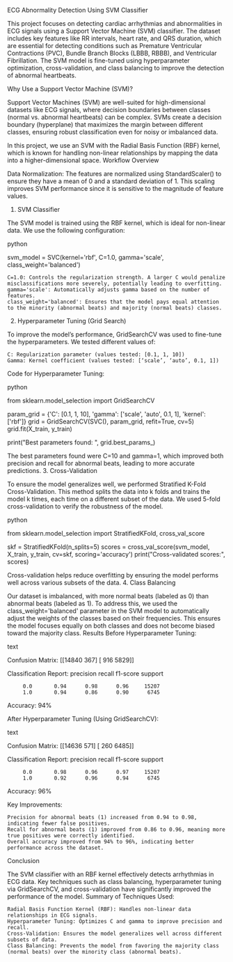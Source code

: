 ECG Abnormality Detection Using SVM Classifier

This project focuses on detecting cardiac arrhythmias and abnormalities in ECG signals using a Support Vector Machine (SVM) classifier. The dataset includes key features like RR intervals, heart rate, and QRS duration, which are essential for detecting conditions such as Premature Ventricular Contractions (PVC), Bundle Branch Blocks (LBBB, RBBB), and Ventricular Fibrillation. The SVM model is fine-tuned using hyperparameter optimization, cross-validation, and class balancing to improve the detection of abnormal heartbeats.

Why Use a Support Vector Machine (SVM)?

Support Vector Machines (SVM) are well-suited for high-dimensional datasets like ECG signals, where decision boundaries between classes (normal vs. abnormal heartbeats) can be complex. SVMs create a decision boundary (hyperplane) that maximizes the margin between different classes, ensuring robust classification even for noisy or imbalanced data.

In this project, we use an SVM with the Radial Basis Function (RBF) kernel, which is known for handling non-linear relationships by mapping the data into a higher-dimensional space.
Workflow Overview

Data Normalization: The features are normalized using StandardScaler() to ensure they have a mean of 0 and a standard deviation of 1. This scaling improves SVM performance since it is sensitive to the magnitude of feature values.
1. SVM Classifier

The SVM model is trained using the RBF kernel, which is ideal for non-linear data. We use the following configuration:

python

svm_model = SVC(kernel='rbf', C=1.0, gamma='scale', class_weight='balanced')

    C=1.0: Controls the regularization strength. A larger C would penalize misclassifications more severely, potentially leading to overfitting.
    gamma='scale': Automatically adjusts gamma based on the number of features.
    class_weight='balanced': Ensures that the model pays equal attention to the minority (abnormal beats) and majority (normal beats) classes.

2. Hyperparameter Tuning (Grid Search)

To improve the model’s performance, GridSearchCV was used to fine-tune the hyperparameters. We tested different values of:

    C: Regularization parameter (values tested: [0.1, 1, 10])
    Gamma: Kernel coefficient (values tested: [‘scale’, ‘auto’, 0.1, 1])

Code for Hyperparameter Tuning:

python

from sklearn.model_selection import GridSearchCV

param_grid = {'C': [0.1, 1, 10], 'gamma': ['scale', 'auto', 0.1, 1], 'kernel': ['rbf']}
grid = GridSearchCV(SVC(), param_grid, refit=True, cv=5)
grid.fit(X_train, y_train)

print("Best parameters found: ", grid.best_params_)

The best parameters found were C=10 and gamma=1, which improved both precision and recall for abnormal beats, leading to more accurate predictions.
3. Cross-Validation

To ensure the model generalizes well, we performed Stratified K-Fold Cross-Validation. This method splits the data into k folds and trains the model k times, each time on a different subset of the data. We used 5-fold cross-validation to verify the robustness of the model.

python

from sklearn.model_selection import StratifiedKFold, cross_val_score

skf = StratifiedKFold(n_splits=5)
scores = cross_val_score(svm_model, X_train, y_train, cv=skf, scoring='accuracy')
print("Cross-validated scores:", scores)

Cross-validation helps reduce overfitting by ensuring the model performs well across various subsets of the data.
4. Class Balancing

Our dataset is imbalanced, with more normal beats (labeled as 0) than abnormal beats (labeled as 1). To address this, we used the class_weight='balanced' parameter in the SVM model to automatically adjust the weights of the classes based on their frequencies. This ensures the model focuses equally on both classes and does not become biased toward the majority class.
Results
Before Hyperparameter Tuning:

text

Confusion Matrix:
[[14840   367]
 [  916  5829]]

Classification Report:
              precision    recall  f1-score   support

         0.0       0.94      0.98      0.96     15207
         1.0       0.94      0.86      0.90      6745

Accuracy: 94%

After Hyperparameter Tuning (Using GridSearchCV):

text

Confusion Matrix:
[[14636   571]
 [  260  6485]]

Classification Report:
              precision    recall  f1-score   support

         0.0       0.98      0.96      0.97     15207
         1.0       0.92      0.96      0.94      6745

Accuracy: 96%

Key Improvements:

    Precision for abnormal beats (1) increased from 0.94 to 0.98, indicating fewer false positives.
    Recall for abnormal beats (1) improved from 0.86 to 0.96, meaning more true positives were correctly identified.
    Overall accuracy improved from 94% to 96%, indicating better performance across the dataset.

Conclusion

The SVM classifier with an RBF kernel effectively detects arrhythmias in ECG data. Key techniques such as class balancing, hyperparameter tuning via GridSearchCV, and cross-validation have significantly improved the performance of the model.
Summary of Techniques Used:

    Radial Basis Function Kernel (RBF): Handles non-linear data relationships in ECG signals.
    Hyperparameter Tuning: Optimizes C and gamma to improve precision and recall.
    Cross-Validation: Ensures the model generalizes well across different subsets of data.
    Class Balancing: Prevents the model from favoring the majority class (normal beats) over the minority class (abnormal beats).